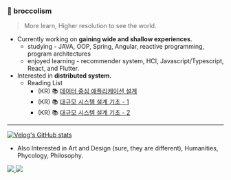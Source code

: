 ### 🥦 broccolism
> More learn, Higher resolution to see the world.

- Currently working on **gaining wide and shallow experiences**.
  - studying - JAVA, OOP, Spring, Angular, reactive programming, program architectures
  - enjoyed learning - recommender system, HCI, Javascript/Typescript, React, and Flutter.
- Interested in **distributed system.**
  - Reading List 
    - (KR) 📚 [데이터 중심 애플리케이션 설계](https://velog.io/@broccolism/series/%EB%8F%85%EC%84%9C-%EB%8D%B0%EC%9D%B4%ED%84%B0-%EC%A4%91%EC%8B%AC-%EC%95%A0%ED%94%8C%EB%A6%AC%EC%BC%80%EC%9D%B4%EC%85%98-%EC%84%A4%EA%B3%84)
    - (KR) 📚 [대규모 시스템 설계 기초 - 1](https://velog.io/@broccolism/series/%EB%8F%85%EC%84%9C-%EB%8C%80%EA%B7%9C%EB%AA%A8-%EC%8B%9C%EC%8A%A4%ED%85%9C-%EC%84%A4%EA%B3%84-%EA%B8%B0%EC%B4%88)
    - (KR) 📚 [대규모 시스템 설계 기초 - 2](https://velog.io/@broccolism/series/%EB%8F%85%EC%84%9C-%EB%8C%80%EA%B7%9C%EB%AA%A8-%EC%8B%9C%EC%8A%A4%ED%85%9C-%EC%84%A4%EA%B3%84-%EA%B8%B0%EC%B4%88-2)
---

[![Velog's GitHub stats](https://velog-readme-stats.vercel.app/api/list?name=broccolism)](https://velog.io/@broccolism)

- Also Interested in Art and Design (sure, they are different), Humanities, Phycology, Philosophy.

<a href="https://www.instagram.com/broccoli_soup_/">
 <img src="https://img.shields.io/badge/Instagram-444444?style=flat&logo=Instagram&logoColor=fd5b86"/>
</a>

<a href="https://www.instagram.com/broccoli_soup_/">
 <img src="https://img.shields.io/badge/Gmail-fe5d5b?style=flat&logo=Gmail&logoColor=ffffff"/>
</a>

<!--
- 👯 I’m looking to collaborate on ...
- 🤔 I’m looking for help with ...
- 📫 How to reach me: ...
- 😄 Pronouns: ...
- ⚡ Fun fact:
-->
